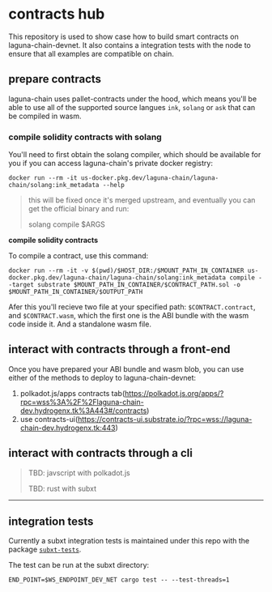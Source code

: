 # contracts hub

This repository is used to show case how to build smart contracts on laguna-chain-devnet. It also contains a integration tests with the node to ensure that all examples are compatible on chain.

## prepare contracts

laguna-chain uses pallet-contracts under the hood, which means you'll be able to use all of the supported source langues `ink`, `solang` or `ask` that can be compiled in wasm. 

### compile solidity contracts with solang

You'll need to first obtain the solang compiler, which should be available for you if you can access laguna-chain's private docker registry:

`docker run --rm -it us-docker.pkg.dev/laguna-chain/laguna-chain/solang:ink_metadata --help`

> this will be fixed once it's merged upstream, and eventually you can get the official binary and run:
>
> solang compile $ARGS

**compile solidity contracts**

To compile a contract, use this command:

`docker run --rm -it -v $(pwd)/$HOST_DIR:/$MOUNT_PATH_IN_CONTAINER us-docker.pkg.dev/laguna-chain/laguna-chain/solang:ink_metadata compile --target substrate $MOUNT_PATH_IN_CONTAINER/$CONTRACT_PATH.sol -o $MOUNT_PATH_IN_CONTAINER/$OUTPUT_PATH`

Afer this you'll recieve two file at your specified path:
`$CONTRACT.contract`, and `$CONTRACT.wasm`, which the first one is the ABI bundle with the wasm code inside it. And a standalone wasm file.


## interact with contracts through a front-end

Once you have prepared your ABI bundle and wasm blob, you can use either of the methods to deploy to laguna-chain-devnet:
1. polkadot.js/apps contracts tab(https://polkadot.js.org/apps/?rpc=wss%3A%2F%2Flaguna-chain-dev.hydrogenx.tk%3A443#/contracts) 
2. use contracts-ui(https://contracts-ui.substrate.io/?rpc=wss://laguna-chain-dev.hydrogenx.tk:443)

## interact with contracts through a cli

> TBD: javscript with polkadot.js
>
> TBD: rust with subxt

---

## integration tests

Currently a subxt integration tests is maintained under this repo with the package [`subxt-tests`](./subxt-tests).

The test can be run at the subxt directory:

`END_POINT=$WS_ENDPOINT_DEV_NET cargo test -- --test-threads=1`






